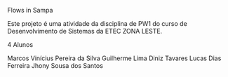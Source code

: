 Flows in Sampa

Este projeto é uma atividade da disciplina de PW1 do curso de Desenvolvimento de Sistemas da ETEC ZONA LESTE.

4 Alunos

Marcos Vinícius Pereira da Silva
Guilherme Lima Diniz Tavares
Lucas Dias Ferreira
Jhony Sousa dos Santos
